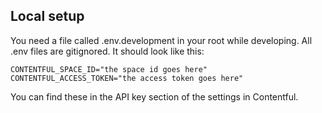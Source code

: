 ## Local setup

You need a file called .env.development in your root while developing. All .env files are gitignored. It should look like this:

    CONTENTFUL_SPACE_ID="the space id goes here"
    CONTENTFUL_ACCESS_TOKEN="the access token goes here"

You can find these in the API key section of the settings in Contentful.
